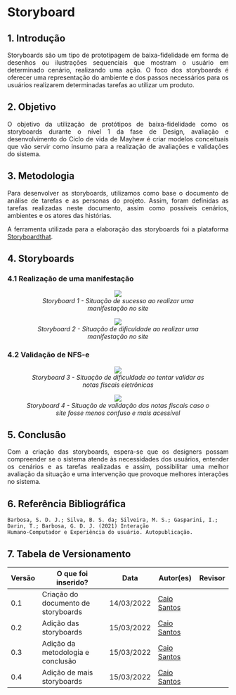 # Storyboard

## 1. Introdução
<p align='justify'>
    Storyboards são um tipo de prototipagem de baixa-fidelidade em forma de desenhos ou ilustrações sequenciais que mostram o usuário em determinado cenário, realizando uma ação. O foco dos storyboards é oferecer uma representação do ambiente e dos passos necessários para os usuários realizarem determinadas tarefas ao utilizar um produto.
</p>


## 2. Objetivo
<p align='justify'>
    O objetivo da utilização de protótipos de baixa-fidelidade como os storyboards durante o nível 1 da fase de Design, avaliação e desenvolvimento do Ciclo de vida de Mayhew é criar modelos conceituais que vão servir como insumo para a realização de avaliações e validações do sistema.
<p>


## 3. Metodologia
<p align='justify'>
    Para desenvolver as storyboards, utilizamos como base o documento de análise de tarefas e as personas do projeto. Assim, foram definidas as tarefas realizadas neste documento, assim como possíveis cenários, ambientes e os atores das histórias.
<p>
<p align='justify'>
    A ferramenta utilizada para a elaboração das storyboards foi a plataforma <a href="https://www.storyboardthat.com/pt">Storyboardthat</a>.
<p>


## 4. Storyboards

### 4.1 Realização de uma manifestação

<figure align="center">
    <img src="./assets/imagens/storyboards/manifestacao_sucesso.png">
    <figcaption align = "center"><i>Storyboard 1 - Situação de sucesso ao realizar uma manifestação no site</i></figcaption>
</figure>


<figure align="center">
    <img src="./assets/imagens/storyboards/manifestacao_dificuldade.png">
    <figcaption align = "center"><i>Storyboard 2 - Situação de dificuldade ao realizar uma manifestação no site</i></figcaption>
</figure>


### 4.2 Validação de NFS-e

<figure align="center">
    <img src="./assets/imagens/storyboards/nfse_dificuldade.png">
    <figcaption align = "center"><i>Storyboard 3 - Situação de dificuldade ao tentar validar as notas fiscais eletrônicas</i></figcaption>
</figure>

<figure align="center">
    <img src="./assets/imagens/storyboards/nfse_sucesso.png">
    <figcaption align = "center"><i>Storyboard 4 - Situação de validação das notas fiscais caso o site fosse menos confuso e mais acessível</i></figcaption>
</figure>

## 5. Conclusão
<p align='justify'>
    Com a criação das storyboards, espera-se que os designers possam compreender se o sistema atende às necessidades dos usuários, entender os cenários e as tarefas realizadas e assim, possibilitar uma melhor avaliação da situação e uma intervenção que provoque melhores interações no sistema.


## 6. Referência Bibliográfica
    Barbosa, S. D. J.; Silva, B. S. da; Silveira, M. S.; Gasparini, I.; Darin, T.; Barbosa, G. D. J. (2021) Interação
    Humano-Computador e Experiência do usuário. Autopublicação.

## 7. Tabela de Versionamento
Versão |  O que foi inserido? | Data | Autor(es)| Revisor |
---- |----- | ---- | ---- | ---- |
0.1| Criação do documento de storyboards|14/03/2022| [Caio Santos](https://github.com/caiobsantos) |  |]
0.2| Adição das storyboards|15/03/2022| [Caio Santos](https://github.com/caiobsantos) |  |
0.3| Adição da metodologia e conclusão|15/03/2022| [Caio Santos](https://github.com/caiobsantos) |  |
0.4| Adição de mais storyboards|15/03/2022| [Caio Santos](https://github.com/caiobsantos) |  |